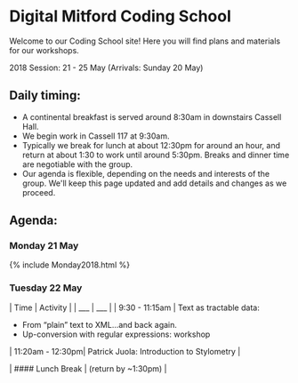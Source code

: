 # Digital Mitford Coding School

Welcome to our Coding School site! Here you will find plans and materials for our workshops.

2018 Session: 21 - 25 May 
(Arrivals: Sunday 20 May)

## Daily timing: 
* A continental breakfast is served around 8:30am in downstairs Cassell Hall.
* We begin work in Cassell 117 at 9:30am. 
* Typically we break for lunch at about 12:30pm for around an hour, and return at about 1:30 to work until around 5:30pm. Breaks and dinner time are negotiable with the group.
* Our agenda is flexible, depending on the needs and interests of the group. We'll keep this page updated and add details and changes as we proceed. 


## Agenda:

### Monday 21 May

{% include Monday2018.html %}




   
### Tuesday 22 May
| Time | Activity |
| ___ | ___ |
| 9:30 - 11:15am | Text as tractable data: 
* From “plain” text to XML...and back again. 
* Up-conversion with regular expressions: workshop

| 11:20am - 12:30pm| Patrick Juola: Introduction to Stylometry | 

| #### Lunch Break | (return by ~1:30pm) |







